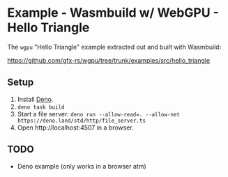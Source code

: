 # Example - Wasmbuild w/ WebGPU - Hello Triangle

The `wgpu` "Hello Triangle" example extracted out and built with Wasmbuild:

https://github.com/gfx-rs/wgpu/tree/trunk/examples/src/hello_triangle

## Setup

1. Install [Deno](https://deno.land).
2. `deno task build`
3. Start a file server:
   `deno run --allow-read=. --allow-net https://deno.land/std/http/file_server.ts`
4. Open http://localhost:4507 in a browser.

## TODO

- Deno example (only works in a browser atm)
